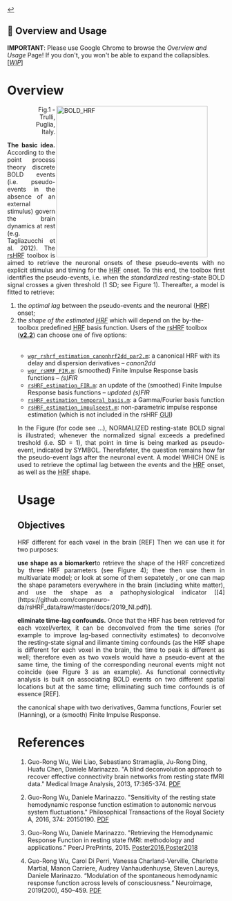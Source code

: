 <a href="https://github.com/compneuro-da/rsHRF/blob/update/README.md#table-of-contents">:leftwards_arrow_with_hook:</a> <br>

📖  Overview and Usage
----
__IMPORTANT__: Please use Google Chrome to browse the _Overview and Usage_ Page! If you don't, you won't be able to expand the collapsibles. [<abbr title="Work In Progress"><i>WIP</i></abbr>]

# Overview 
<figure>
 <img align="right" src="https://github.com/guorongwu/rsHRF/raw/master/docs/example_hrf.png" alt="BOLD_HRF" width="350"/> <!-- find other image to illustrate pseudo-point process + code to produce it -->
 <figcaption align="right">Fig.1 - Trulli, Puglia, Italy.</figcaption>
</figure>
<!-- <img align="center" src="https://github.com/guorongwu/rsHRF/raw/master/docs/FIR_Height_full_layout.png" alt="HRF_map" width="800"/> -->
<!-- add text here -->
<p align="justify"><b>The basic idea.</b> According to the point process theory discrete BOLD events (i.e. pseudo-events in the absence of an external stimulus) govern the brain dynamics at rest (e.g. Tagliazucchi et al. 2012). The <abbr title="resting-state hemodynamic response function">rsHRF</abbr> toolbox is aimed to retrieve the neuronal onsets of these pseudo-events with no explicit stimulus and timing for the <abbr title="hemodynamic response function">HRF</abbr> onset. To this end, the toolbox first identifies the pseudo-events, i.e. when the <i>standardized</i> resting-state BOLD signal crosses a given threshold (1 SD; see Figure 1). Thereafter, a model is fitted to retrieve: <ol>
<li>the <i>optimal lag</i> between the pseudo-events and the neuronal (<abbr title="hemodynamic response function">HRF</abbr>) onset; </li>
 <li>the <i>shape of the estimated <abbr title="hemodynamic response function">HRF</abbr></i> which will depend on the by-the-toolbox predefined <abbr title="hemodynamic response function">HRF</abbr> basis function. Users of the <abbr title="resting-state hemodynamic response function">rsHRF</abbr> toolbox (<a href=""><b>v2.2</b></a>) can choose one of five options:</li><br> 

<ul>
<li><a href="https://github.com/compneuro-da/rsHRF/blob/master/wgr_rshrf_estimation_canonhrf2dd_par2.m"><code>wgr_rshrf_estimation_canonhrf2dd_par2.m</code></a>: a canonical HRF with its delay and dispersion derivatives – <i>canon2dd</i>
<li><a href="https://github.com/compneuro-da/rsHRF/blob/master/wgr_rsHRF_FIR.m"><code>wgr_rsHRF_FIR.m</code></a>: (smoothed) Finite Impulse Response basis functions – <i>(s)FIR</i></li>
<li><a href="https://github.com/compneuro-da/rsHRF/blob/update/code/rsHRF_estimation_FIR.m"><code>rsHRF_estimation_FIR.m</code></a>: an update of the (smoothed) Finite Impulse Response basis functions – <i>updated (s)FIR</i></li>
<li><a href="https://github.com/compneuro-da/rsHRF/blob/update/code/rsHRF_estimation_temporal_basis.m"><code>rsHRF_estimation_temporal_basis.m</code></a>: a Gamma/Fourier basis function</li>
<li><a href="https://github.com/compneuro-da/rsHRF/blob/update/code/rsHRF_estimation_impulseest.m"><code>rsHRF_estimation_impulseest.m</code></a>: non-parametric impulse response estimation (which is not included in the rsHRF <abbr title="graphical user interface">GUI</abbr>)</li>
</ul>
 
 <!-- OHBM uitleg-->
<p align="justify">In the Figure (for code see ...), NORMALIZED resting-state BOLD signal is illustrated; whenever the normalized signal exceeds a predefined treshold (i.e. SD = 1), that point in time is being marked as pseudo-event, indicated by SYMBOL. Therefafeter, the question remains how far the pseudo-event lags after the neuronal event.  A model WHICH ONE is used to retrieve the optimal lag between the events and the <abbr title="hemodynamic response function">HRF</abbr> onset, as well as the <abbr title="hemodynamic response function">HRF</abbr> shape. </p>

# Usage 
## Objectives
<p align="justify">HRF different for each voxel in the brain [REF] Then we can use it for two purposes:</p>

<p align="justify"><b>use shape as a biomarker</b>to retrieve the shape of the HRF concretized by three HRF parameters (see Figure 4); thee then use them in multivariate model; or look at some of them sepatetely
, or one can map the shape parameters everywhere in the brain (including white matter), and use the shape as a pathophysiological indicator [[4](https://github.com/compneuro-da/rsHRF_data/raw/master/docs/2019_NI.pdf)]. </p>

<!-- collapsible -->
<p align="justify"><b>eliminate time-lag confounds.</b> Once that the HRF has been retrieved for each voxel/vertex, it can be deconvolved from the time series (for example to improve lag-based connectivity estimates)
  to deconvolve the resting-state signal and ilimante timing confounds (as the HRF shape is different for each voxel in the brain, the time to peak is different as well; therefore even as two voxels would have a pseudo-event at the same time, the timing of the corresponding neuronal events might not coincide (see FIgure 3 as an example). As functional connectivity analysis is built on associating BOLD events on two different spatial locations but at the same time; elliminating such time confounds is of essence [REF].</p>


  the canonical shape with two derivatives, Gamma functions, Fourier set (Hanning), or a (smooth) Finite Impulse Response.

# References

1. Guo-Rong Wu, Wei Liao, Sebastiano Stramaglia, Ju-Rong Ding, Huafu Chen, Daniele Marinazzo. "A blind deconvolution approach to recover effective connectivity brain networks from resting state fMRI data." Medical Image Analysis, 2013, 17:365-374. [PDF](https://github.com/compneuro-da/rsHRF_data/raw/master/docs/2013_MIA.pdf)

2. Guo-Rong Wu, Daniele Marinazzo. "Sensitivity of the resting state hemodynamic response function estimation to autonomic nervous system fluctuations." Philosophical Transactions of the Royal Society A, 2016, 374: 20150190. [PDF](https://github.com/compneuro-da/rsHRF_data/raw/master/docs/2016_PTA.pdf)

3. Guo-Rong Wu, Daniele Marinazzo. "Retrieving the Hemodynamic Response Function in resting state fMRI: methodology and applications." PeerJ PrePrints, 2015. [Poster2016](https://github.com/compneuro-da/rsHRF_data/raw/master/docs/poster_OHBM2016_HRF.pdf),[Poster2018](https://github.com/compneuro-da/rsHRF_data/raw/master/docs/rs_HRF_OHBM2018_Daniele.pdf)

4. Guo-Rong Wu, Carol Di Perri, Vanessa Charland-Verville, Charlotte Martial, Manon Carriere, Audrey Vanhaudenhuyse, Steven Laureys, Daniele Marinazzo. “Modulation of the spontaneous hemodynamic response function across levels of consciousness.” Neuroimage, 2019(200), 450–459. [PDF](https://github.com/compneuro-da/rsHRF_data/raw/master/docs/2019_NI.pdf)
